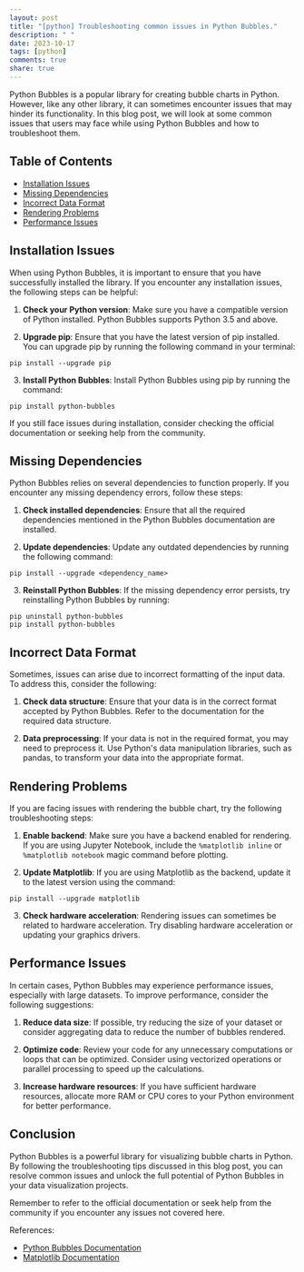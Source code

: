 ```yaml
---
layout: post
title: "[python] Troubleshooting common issues in Python Bubbles."
description: " "
date: 2023-10-17
tags: [python]
comments: true
share: true
---
```


Python Bubbles is a popular library for creating bubble charts in Python. However, like any other library, it can sometimes encounter issues that may hinder its functionality. In this blog post, we will look at some common issues that users may face while using Python Bubbles and how to troubleshoot them.

## Table of Contents
- [Installation Issues](#installation-issues)
- [Missing Dependencies](#missing-dependencies)
- [Incorrect Data Format](#incorrect-data-format)
- [Rendering Problems](#rendering-problems)
- [Performance Issues](#performance-issues)

## Installation Issues
When using Python Bubbles, it is important to ensure that you have successfully installed the library. If you encounter any installation issues, the following steps can be helpful:

1. **Check your Python version**: Make sure you have a compatible version of Python installed. Python Bubbles supports Python 3.5 and above.

2. **Upgrade pip**: Ensure that you have the latest version of pip installed. You can upgrade pip by running the following command in your terminal:
```
pip install --upgrade pip
```

3. **Install Python Bubbles**: Install Python Bubbles using pip by running the command:
```
pip install python-bubbles
```

If you still face issues during installation, consider checking the official documentation or seeking help from the community.

## Missing Dependencies
Python Bubbles relies on several dependencies to function properly. If you encounter any missing dependency errors, follow these steps:

1. **Check installed dependencies**: Ensure that all the required dependencies mentioned in the Python Bubbles documentation are installed.

2. **Update dependencies**: Update any outdated dependencies by running the following command:
```
pip install --upgrade <dependency_name>
```

3. **Reinstall Python Bubbles**: If the missing dependency error persists, try reinstalling Python Bubbles by running:
```
pip uninstall python-bubbles
pip install python-bubbles
```

## Incorrect Data Format
Sometimes, issues can arise due to incorrect formatting of the input data. To address this, consider the following:

1. **Check data structure**: Ensure that your data is in the correct format accepted by Python Bubbles. Refer to the documentation for the required data structure.

2. **Data preprocessing**: If your data is not in the required format, you may need to preprocess it. Use Python's data manipulation libraries, such as pandas, to transform your data into the appropriate format.

## Rendering Problems
If you are facing issues with rendering the bubble chart, try the following troubleshooting steps:

1. **Enable backend**: Make sure you have a backend enabled for rendering. If you are using Jupyter Notebook, include the `%matplotlib inline` or `%matplotlib notebook` magic command before plotting.

2. **Update Matplotlib**: If you are using Matplotlib as the backend, update it to the latest version using the command:
```
pip install --upgrade matplotlib
```

3. **Check hardware acceleration**: Rendering issues can sometimes be related to hardware acceleration. Try disabling hardware acceleration or updating your graphics drivers.

## Performance Issues
In certain cases, Python Bubbles may experience performance issues, especially with large datasets. To improve performance, consider the following suggestions:

1. **Reduce data size**: If possible, try reducing the size of your dataset or consider aggregating data to reduce the number of bubbles rendered.

2. **Optimize code**: Review your code for any unnecessary computations or loops that can be optimized. Consider using vectorized operations or parallel processing to speed up the calculations.

3. **Increase hardware resources**: If you have sufficient hardware resources, allocate more RAM or CPU cores to your Python environment for better performance.

## Conclusion
Python Bubbles is a powerful library for visualizing bubble charts in Python. By following the troubleshooting tips discussed in this blog post, you can resolve common issues and unlock the full potential of Python Bubbles in your data visualization projects.

Remember to refer to the official documentation or seek help from the community if you encounter any issues not covered here.

References:
- [Python Bubbles Documentation](https://python-bubbles.readthedocs.io/)
- [Matplotlib Documentation](https://matplotlib.org/stable/index.html)